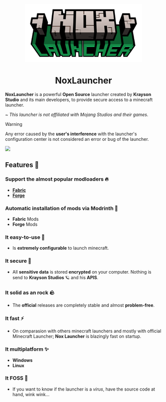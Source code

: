 <p align="center">
   <img alt= "NoxLauncher logo" src= "https://github.com/KraysonStudios/NoxLauncher/blob/master/assets/icon.png" style= "width: 75%; height: 55%;">
</p>

<h1 align="center">NoxLauncher</h1>

**NoxLauncher** is a powerful **Open Source** launcher created by **Krayson Studio** and its main developers, to provide secure access to a minecraft launcher. 

~ *This launcher is not affiliated with Mojang Studios and their games.*

> [!WARNING]  
> Any error caused by the **user's interference** with the launcher's configuration center is not considered an error or bug of the launcher.

<!---
Discord Markdown Badge API
https://github.com/gitlimes/discord-md-badge?
-->
[![](https://dcbadge.limes.pink/api/server/https://discord.com/invite/DWfuQRsxwb)](https://discord.com/invite/DWfuQRsxwb)

## Features 🎉

### Support the almost popular modloaders 🔥

- **[Fabric](https://fabricmc.net/)**
- **[Forge](https://files.minecraftforge.net/net/minecraftforge/forge/)**

### Automatic installation of mods via Modrinth 🚀

- **Fabric** Mods
- **Forge** Mods

### It easy-to-use 👑

- Is **extremely configurable** to launch minecraft.

### It secure 🔐

- All **sensitive data** is stored **encrypted** on your computer. Nothing is send to **Krayson Studios** 🪐 and his **APIS**.

### It solid as an rock 🪨

- The **official** releases are completely stable and almost **problem-free**.

### It fast ⚡

- On comparasion with others minecraft launchers and mostly with official Minecraft Launcher; **Nox Launcher** is blazingly fast on startup. 

### It multiplatform ✨

- **Windows**
- **Linux**

### It FOSS 👐

- If you want to know if the launcher is a *virus*, have the source code at hand, wink wink...

